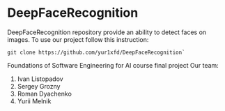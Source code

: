# DeepFaceRecognition
DeepFaceRecognition repository provide an ability to detect faces on images. To use our project follow this instruction:
```
git clone https://github.com/yur1xfd/DeepFaceRecognition`
```
Foundations of Software Engineering for AI course final project
Our team:
1. Ivan Listopadov
2. Sergey Grozny
3. Roman Dyachenko
4. Yurii Melnik
